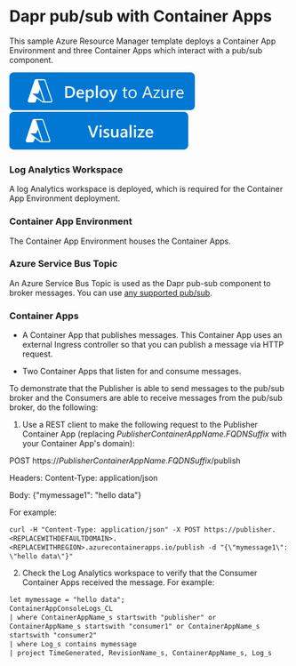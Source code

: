 # Dapr pub/sub with Container Apps

This sample Azure Resource Manager template deploys a Container App Environment and three Container Apps which interact with a pub/sub component.

[![Deploy To Azure](https://raw.githubusercontent.com/Azure/azure-quickstart-templates/master/1-CONTRIBUTION-GUIDE/images/deploytoazure.svg?sanitize=true)](https://portal.azure.com/#create/Microsoft.Template/uri/https%3A%2F%2Fraw.githubusercontent.com%2Fazureossd%2FContainer-Apps%2Fmaster%2FDapr%2Fpubsub-programmatic%2Fnodejs%2Fdeploy%2Fazuredeploy.json)  [![Visualize](https://raw.githubusercontent.com/Azure/azure-quickstart-templates/master/1-CONTRIBUTION-GUIDE/images/visualizebutton.svg?sanitize=true)](http://armviz.io/#/?load=https%3A%2F%2Fraw.githubusercontent.com%2Fazureossd%2FContainer-Apps%2Fmaster%2FDapr%2Fpubsub-programmatic%2Fnodejs%2Fdeploy%2Fazuredeploy.json)

### Log Analytics Workspace

A log Analytics workspace is deployed, which is required for the Container App Environment deployment.

### Container App Environment

The Container App Environment houses the Container Apps.

### Azure Service Bus Topic

An Azure Service Bus Topic is used as the Dapr pub-sub component to broker messages. You can use [any supported pub/sub](https://docs.dapr.io/reference/components-reference/supported-pubsub//). 

### Container Apps

- A Container App that publishes messages. This Container App uses an external Ingress controller so that you can publish a message via HTTP request.

- Two Container Apps that listen for and consume messages.


To demonstrate that the Publisher is able to send messages to the pub/sub broker and the Consumers are able to receive messages from the pub/sub broker, do the following:
1. Use a REST client to make the following request to the Publisher Container App (replacing *PublisherContainerAppName*.*FQDNSuffix* with your Container App's domain):

POST https://*PublisherContainerAppName*.*FQDNSuffix*/publish

Headers:
Content-Type: application/json

Body: {"mymessage1": "hello data"}

For example:

```
curl -H "Content-Type: application/json" -X POST https://publisher.<REPLACEWITHDEFAULTDOMAIN>.<REPLACEWITHREGION>.azurecontainerapps.io/publish -d "{\"mymessage1\": \"hello data\"}" 
```

2. Check the Log Analytics workspace to verify that the Consumer Container Apps received the message. For example:

```
let mymessage = "hello data";
ContainerAppConsoleLogs_CL
| where ContainerAppName_s startswith "publisher" or ContainerAppName_s startswith "consumer1" or ContainerAppName_s startswith "consumer2"
| where Log_s contains mymessage
| project TimeGenerated, RevisionName_s, ContainerAppName_s, Log_s
```